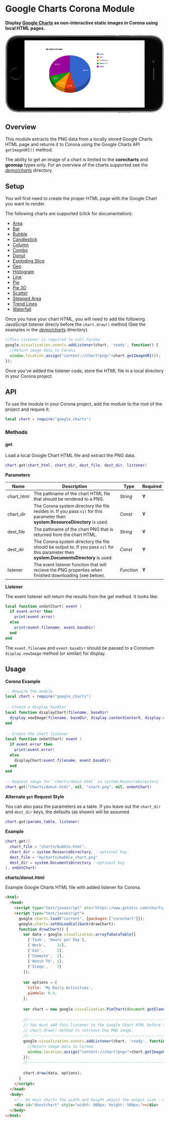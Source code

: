 # Google Charts Corona Module

__Display [Google Charts](https://google-developers.appspot.com/chart/) as non-interactive static images in Corona using local HTML pages.__

![chart1](imgs/chart1.png)

## Overview

This module extracts the PNG data from a locally stored Google Charts HTML page and returns it to Corona using the Google Charts API `getImageURI()` method.

The ability to get an image of a chart is limited to the __corecharts__ and __geomap__ types only. For an overview of the charts supported see the _[demo/charts](demo/charts)_ directory.

## Setup

You will first need to create the proper HTML page with the Google Chart you want to render.

The following charts are supported (click for documentation):

- [Area](https://developers.google.com/chart/interactive/docs/gallery/areachart)
- [Bar](https://developers.google.com/chart/interactive/docs/gallery/barchart)
- [Bubble](https://developers.google.com/chart/interactive/docs/gallery/bubblechart)
- [Candlestick](https://developers.google.com/chart/interactive/docs/gallery/candlestickchart)
- [Column](https://developers.google.com/chart/interactive/docs/gallery/columnchart)
- [Combo](https://developers.google.com/chart/interactive/docs/gallery/combochart)
- [Donut](https://developers.google.com/chart/interactive/docs/gallery/piechart#donut)
- [Exploding Slice](https://developers.google.com/chart/interactive/docs/gallery/piechart#exploding-a-slice)
- [Geo](https://developers.google.com/chart/interactive/docs/gallery/geochart)
- [Histogram](https://developers.google.com/chart/interactive/docs/gallery/histogram)
- [Line](https://developers.google.com/chart/interactive/docs/gallery/linechart)
- [Pie](https://developers.google.com/chart/interactive/docs/gallery/piechart#overview)
- [Pie 3D](https://developers.google.com/chart/interactive/docs/gallery/piechart#making-a-3d-pie-chart)
- [Scatter](https://developers.google.com/chart/interactive/docs/gallery/scatterchart)
- [Stepped Area](https://developers.google.com/chart/interactive/docs/gallery/steppedareachart)
- [Trend Lines](https://developers.google.com/chart/interactive/docs/gallery/trendlines)
- [Waterfall](https://developers.google.com/chart/interactive/docs/gallery/candlestickchart#Waterfall)

Once you have your chart HTML, you will need to add the following JavaScript listener direcly before the `chart.draw()` method (See the examples in the _[demo/charts](demo/charts)_ directory).

```js
//This listener is required to call Corona
google.visualization.events.addListener(chart, 'ready', function() {
  //Return image data to Corona
  window.location.assign("content://chart?png="+chart.getImageURI());
});
```

Once you've added the listener code, store the HTML file in a local directory in your Corona project.

## API

To use the module in your Corona project, add the module to the root of the project and require it:

```lua
local chart = require("google_charts")
```

### Methods

#### get

Load a local Google Chart HTML file and extract the PNG data.

```lua
chart.get(chart_html, chart_dir, dest_file, dest_dir, listener)
```

__Parameters__

|Name|Description|Type|Required|
|----|-----------|----|--------|
|chart_html|The pathname of the chart HTML file that should be rendered to a PNG.|_String_|__Y__|
|chart_dir|The Corona system directory the file resides in. If you pass `nil` for this parameter then __system.ResourceDirectory__ is used.|_Const_|__Y__|
|dest_file|The pathname of the chart PNG that is returned from the chart HTML.|_String_|__Y__|
|dest_dir|The Corona system directory the file should be output to. If you pass `nil` for this parameter then __system.DocumentsDirectory__ is used.|_Const_|__Y__|
|listener|The event listener function that will recieve the PNG properties when finished downloading (see below).|_Function_|__Y__|

__Listener__

The event listener will return the results from the get method. It looks like:

```lua
local function onGetChart( event )
  if event.error then
    print(event.error)
  else
    print(event.filename, event.baseDir)
  end
end
```

The `event.filename` and `event.baseDir` should be passed to a Coronium `display.newImage` method (or similar) for display.

## Usage

__Corona Example__

```lua
-- Require the module
local chart = require("google_charts")

-- Create a display handler
local function displayChart(filename, baseDir)
  display.newImage(filename, baseDir, display.contentCenterX, display.contentCenterY)
end

-- Create the chart listener
local function onGetChart( event )
  if event.error then
    print(event.error)
  else
    displayChart(event.filename, event.baseDir)
  end
end

-- Request image for `charts/donut.html` in system.ResourceDirectory
chart.get("charts/donut.html", nil, "chart.png", nil, onGetChart)
```

__Alternate `get` Request Style__

You can also pass the parameters as a table. If you leave out the `chart_dir` and `dest_dir` keys, the defaults (as shown) will be assumed.

```lua
chart.get(params_table, listener)
```

__Example__

```lua
chart.get({
  chart_file = "charts/bubble.html",
  chart_dir = system.ResourceDirectory, --optional key
  dest_file = "mycharts/bubble_chart.png"
  dest_dir = system.DocumentsDirectory --optional key
}, onGetChart)
```

__charts/donut.html__

Example Google Charts HTML file with added listener for Corona.

```html
<html>
  <head>
    <script type="text/javascript" src="https://www.gstatic.com/charts/loader.js"></script>
    <script type="text/javascript">
      google.charts.load("current", {packages:["corechart"]});
      google.charts.setOnLoadCallback(drawChart);
      function drawChart() {
        var data = google.visualization.arrayToDataTable([
          ['Task', 'Hours per Day'],
          ['Work',     11],
          ['Eat',      2],
          ['Commute',  2],
          ['Watch TV', 2],
          ['Sleep',    7]
        ]);

        var options = {
          title: 'My Daily Activities',
          pieHole: 0.4,
        };

        var chart = new google.visualization.PieChart(document.getElementById('donutchart'));

        //----------------------------------------------------------------------
        // You must add this listener to the Google Chart HTML before the 
        // chart.draw() method to retrieve the PNG image.
        //----------------------------------------------------------------------
        google.visualization.events.addListener(chart, 'ready', function() {
          //Return image data to Corona
          window.location.assign("content://chart?png="+chart.getImageURI());
        });
        //----------------------------------------------------------------------

        chart.draw(data, options);
      }
    </script>
  </head>
  <body>
    <!-- On most charts the width and height adjust the output size -->
    <div id="donutchart" style="width: 900px; height: 500px;"></div>
  </body>
</html>
```

